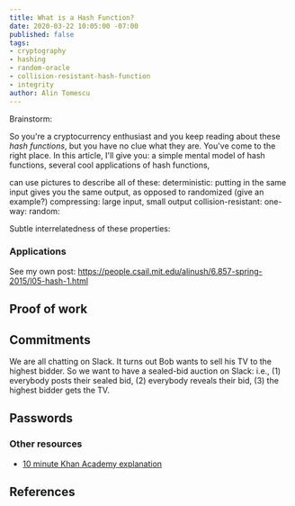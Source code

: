 ```yaml
---
title: What is a Hash Function?
date: 2020-03-22 10:05:00 -07:00
published: false
tags:
- cryptography
- hashing
- random-oracle
- collision-resistant-hash-function
- integrity
author: Alin Tomescu
---
```


Brainstorm:

So you're a cryptocurrency enthusiast and you keep reading about these _hash functions_, but you have no clue what they are.
You've come to the right place.
In this article, I'll give you: a simple mental model of hash functions, several cool applications of hash functions, 

can use pictures to describe all of these:
deterministic: putting in the same input gives you the same output, as opposed to randomized (give an example?)
compressing: large input, small output
collision-resistant:
one-way:
random:

Subtle interrelatedness of these properties:


### Applications

See my own post: https://people.csail.mit.edu/alinush/6.857-spring-2015/l05-hash-1.html

## Proof of work

## Commitments

We are all chatting on Slack.
It turns out Bob wants to sell his TV to the highest bidder.
So we want to have a sealed-bid auction on Slack: i.e., (1) everybody posts their sealed bid, (2) everybody reveals their bid, (3) the highest bidder gets the TV.

## Passwords

### Other resources

 - [10 minute Khan Academy explanation](https://www.khanacademy.org/economics-finance-domain/core-finance/money-and-banking/bitcoin/v/bitcoin-cryptographic-hash-function)

## References

[^Merkle87]: **A Digital Signature Based on a Conventional Encryption Function**, by Merkle, Ralph C., *in CRYPTO '87*, 1988
[^CLRS09]: **Introduction to Algorithms, Third Edition**, by Cormen, Thomas H. and Leiserson, Charles E. and Rivest, Ronald L. and Stein, Clifford, 2009

